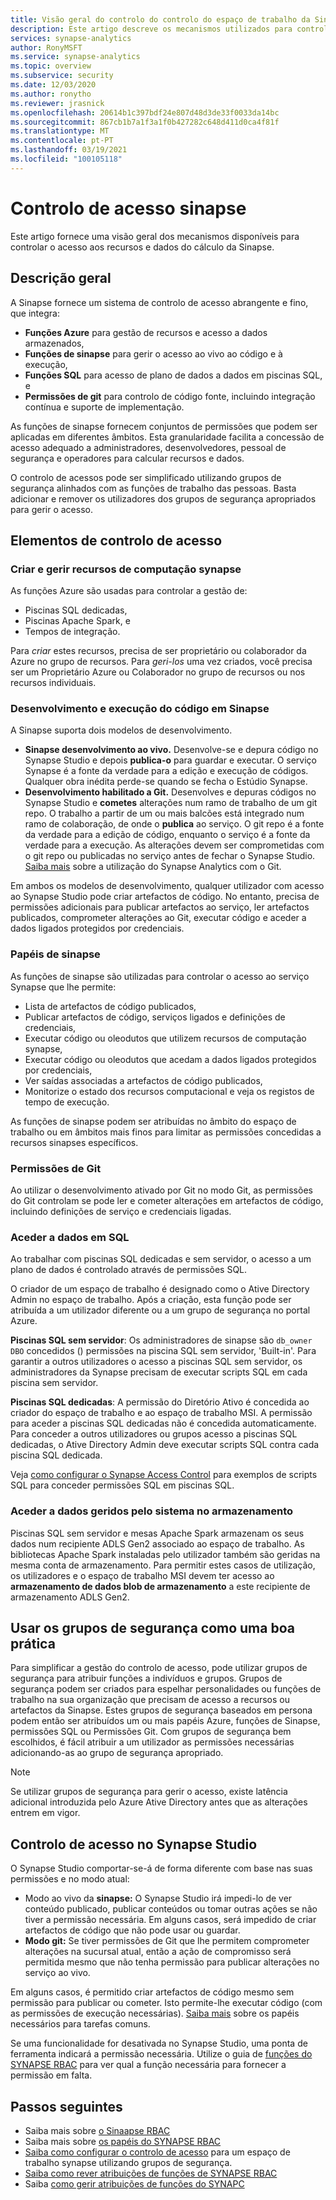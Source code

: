 ```yaml
---
title: Visão geral do controlo do controlo do espaço de trabalho da Sinapse
description: Este artigo descreve os mecanismos utilizados para controlar o acesso a um espaço de trabalho da Sinapse e os recursos e artefactos de código que contém.
services: synapse-analytics
author: RonyMSFT
ms.service: synapse-analytics
ms.topic: overview
ms.subservice: security
ms.date: 12/03/2020
ms.author: ronytho
ms.reviewer: jrasnick
ms.openlocfilehash: 20614b1c397bdf24e807d48d3de33f0033da14bc
ms.sourcegitcommit: 867cb1b7a1f3a1f0b427282c648d411d0ca4f81f
ms.translationtype: MT
ms.contentlocale: pt-PT
ms.lasthandoff: 03/19/2021
ms.locfileid: "100105118"
---
```

# <a name="synapse-access-control"></a>Controlo de acesso sinapse 

Este artigo fornece uma visão geral dos mecanismos disponíveis para controlar o acesso aos recursos e dados do cálculo da Sinapse.  

## <a name="overview"></a>Descrição geral

A Sinapse fornece um sistema de controlo de acesso abrangente e fino, que integra: 
- **Funções Azure** para gestão de recursos e acesso a dados armazenados, 
- **Funções de sinapse** para gerir o acesso ao vivo ao código e à execução, 
- **Funções SQL** para acesso de plano de dados a dados em piscinas SQL, e 
- **Permissões de git** para controlo de código fonte, incluindo integração contínua e suporte de implementação.  

As funções de sinapse fornecem conjuntos de permissões que podem ser aplicadas em diferentes âmbitos. Esta granularidade facilita a concessão de acesso adequado a administradores, desenvolvedores, pessoal de segurança e operadores para calcular recursos e dados.

O controlo de acessos pode ser simplificado utilizando grupos de segurança alinhados com as funções de trabalho das pessoas. Basta adicionar e remover os utilizadores dos grupos de segurança apropriados para gerir o acesso.

## <a name="access-control-elements"></a>Elementos de controlo de acesso

### <a name="creating-and-managing-synapse-compute-resources"></a>Criar e gerir recursos de computação synapse

As funções Azure são usadas para controlar a gestão de: 
- Piscinas SQL dedicadas, 
- Piscinas Apache Spark, e 
- Tempos de integração. 

Para *criar* estes recursos, precisa de ser proprietário ou colaborador da Azure no grupo de recursos. Para *geri-los* uma vez criados, você precisa ser um Proprietário Azure ou Colaborador no grupo de recursos ou nos recursos individuais. 

### <a name="developing-and-executing-code-in-synapse"></a>Desenvolvimento e execução do código em Sinapse 

A Sinapse suporta dois modelos de desenvolvimento.

- **Sinapse desenvolvimento ao vivo.** Desenvolve-se e depura código no Synapse Studio e depois **publica-o** para guardar e executar.  O serviço Synapse é a fonte da verdade para a edição e execução de códigos.  Qualquer obra inédita perde-se quando se fecha o Estúdio Synapse.  
- **Desenvolvimento habilitado a Git.** Desenvolves e depuras códigos no Synapse Studio e **cometes** alterações num ramo de trabalho de um git repo. O trabalho a partir de um ou mais balcões está integrado num ramo de colaboração, de onde o **publica** ao serviço. O git repo é a fonte da verdade para a edição de código, enquanto o serviço é a fonte da verdade para a execução. As alterações devem ser comprometidas com o git repo ou publicadas no serviço antes de fechar o Synapse Studio. [Saiba mais](../cicd/continuous-integration-deployment.md) sobre a utilização do Synapse Analytics com o Git.

Em ambos os modelos de desenvolvimento, qualquer utilizador com acesso ao Synapse Studio pode criar artefactos de código. No entanto, precisa de permissões adicionais para publicar artefactos ao serviço, ler artefactos publicados, comprometer alterações ao Git, executar código e aceder a dados ligados protegidos por credenciais.

### <a name="synapse-roles"></a>Papéis de sinapse

As funções de sinapse são utilizadas para controlar o acesso ao serviço Synapse que lhe permite: 
- Lista de artefactos de código publicados, 
- Publicar artefactos de código, serviços ligados e definições de credenciais,
- Executar código ou oleodutos que utilizem recursos de computação synapse,
- Executar código ou oleodutos que acedam a dados ligados protegidos por credenciais,
- Ver saídas associadas a artefactos de código publicados,
- Monitorize o estado dos recursos computacional e veja os registos de tempo de execução.

As funções de sinapse podem ser atribuídas no âmbito do espaço de trabalho ou em âmbitos mais finos para limitar as permissões concedidas a recursos sinapses específicos.

### <a name="git-permissions"></a>Permissões de Git

Ao utilizar o desenvolvimento ativado por Git no modo Git, as permissões do Git controlam se pode ler e cometer alterações em artefactos de código, incluindo definições de serviço e credenciais ligadas.   
   
### <a name="accessing-data-in-sql"></a>Aceder a dados em SQL

Ao trabalhar com piscinas SQL dedicadas e sem servidor, o acesso a um plano de dados é controlado através de permissões SQL. 

O criador de um espaço de trabalho é designado como o Ative Directory Admin no espaço de trabalho. Após a criação, esta função pode ser atribuída a um utilizador diferente ou a um grupo de segurança no portal Azure.

**Piscinas SQL sem servidor**: Os administradores de sinapse são `db_owner` `DBO` concedidos () permissões na piscina SQL sem servidor, 'Built-in'. Para garantir a outros utilizadores o acesso a piscinas SQL sem servidor, os administradores da Synapse precisam de executar scripts SQL em cada piscina sem servidor.  

**Piscinas SQL dedicadas**: A permissão do Diretório Ativo é concedida ao criador do espaço de trabalho e ao espaço de trabalho MSI.  A permissão para aceder a piscinas SQL dedicadas não é concedida automaticamente. Para conceder a outros utilizadores ou grupos acesso a piscinas SQL dedicadas, o Ative Directory Admin deve executar scripts SQL contra cada piscina SQL dedicada.

Veja [como configurar o Synapse Access Control](./how-to-set-up-access-control.md) para exemplos de scripts SQL para conceder permissões SQL em piscinas SQL.  

 ### <a name="accessing-system-managed-data-in-storage"></a>Aceder a dados geridos pelo sistema no armazenamento

Piscinas SQL sem servidor e mesas Apache Spark armazenam os seus dados num recipiente ADLS Gen2 associado ao espaço de trabalho. As bibliotecas Apache Spark instaladas pelo utilizador também são geridas na mesma conta de armazenamento. Para permitir estes casos de utilização, os utilizadores e o espaço de trabalho MSI devem ter acesso ao **armazenamento de dados blob de armazenamento** a este recipiente de armazenamento ADLS Gen2.  

## <a name="using-security-groups-as-a-best-practice"></a>Usar os grupos de segurança como uma boa prática

Para simplificar a gestão do controlo de acesso, pode utilizar grupos de segurança para atribuir funções a indivíduos e grupos. Grupos de segurança podem ser criados para espelhar personalidades ou funções de trabalho na sua organização que precisam de acesso a recursos ou artefactos da Sinapse.  Estes grupos de segurança baseados em persona podem então ser atribuídos um ou mais papéis Azure, funções de Sinapse, permissões SQL ou Permissões Git. Com grupos de segurança bem escolhidos, é fácil atribuir a um utilizador as permissões necessárias adicionando-as ao grupo de segurança apropriado. 

>[!Note]
>Se utilizar grupos de segurança para gerir o acesso, existe latência adicional introduzida pelo Azure Ative Directory antes que as alterações entrem em vigor. 

## <a name="access-control-enforcement-in-synapse-studio"></a>Controlo de acesso no Synapse Studio

O Synapse Studio comportar-se-á de forma diferente com base nas suas permissões e no modo atual:
- Modo ao vivo da **sinapse:** O Synapse Studio irá impedi-lo de ver conteúdo publicado, publicar conteúdos ou tomar outras ações se não tiver a permissão necessária.  Em alguns casos, será impedido de criar artefactos de código que não pode usar ou guardar. 
- **Modo git:** Se tiver permissões de Git que lhe permitem comprometer alterações na sucursal atual, então a ação de compromisso será permitida mesmo que não tenha permissão para publicar alterações no serviço ao vivo.  

Em alguns casos, é permitido criar artefactos de código mesmo sem permissão para publicar ou cometer. Isto permite-lhe executar código (com as permissões de execução necessárias). [Saiba mais](./synapse-workspace-understand-what-role-you-need.md) sobre os papéis necessários para tarefas comuns. 

Se uma funcionalidade for desativada no Synapse Studio, uma ponta de ferramenta indicará a permissão necessária. Utilize o guia de [funções do SYNAPSE RBAC](./synapse-workspace-synapse-rbac-roles.md#synapse-rbac-actions-and-the-roles-that-permit-them) para ver qual a função necessária para fornecer a permissão em falta.


## <a name="next-steps"></a>Passos seguintes

- Saiba mais sobre [o Sinaapse RBAC](./synapse-workspace-synapse-rbac.md)
- Saiba mais sobre [os papéis do SYNAPSE RBAC](./synapse-workspace-synapse-rbac-roles.md)
- [Saiba como configurar o controlo de acesso](./how-to-set-up-access-control.md) para um espaço de trabalho synapse utilizando grupos de segurança.
- [Saiba como rever atribuições de funções de SYNAPSE RBAC](./how-to-review-synapse-rbac-role-assignments.md)
- Saiba [como gerir atribuições de funções do SYNAPC](./how-to-manage-synapse-rbac-role-assignments.md)
